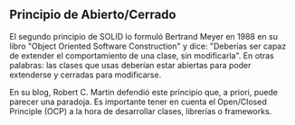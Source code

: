 ## Principio de Abierto/Cerrado

El segundo principio de SOLID lo formuló Bertrand Meyer en 1988 en su libro "Object Oriented Software Construction" y dice: "Deberías ser capaz de extender el comportamiento de una clase, sin modificarla". En otras palabras: las clases que usas deberían estar abiertas para poder extenderse y cerradas para modificarse.

En su blog, Robert C. Martin defendió este principio que, a priori, puede parecer una paradoja. Es importante tener en cuenta el Open/Closed Principle (OCP) a la hora de desarrollar clases, librerías o frameworks.

